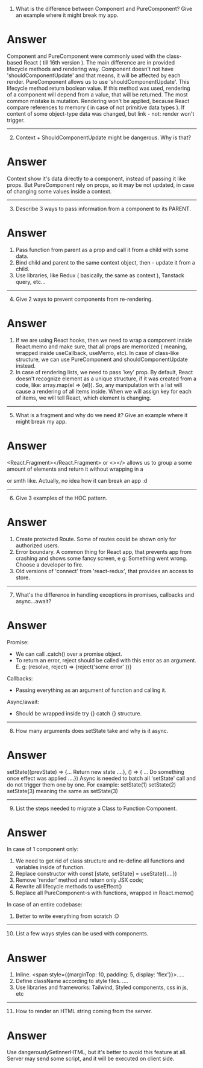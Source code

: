 1. What is the difference between Component and PureComponent? Give an example where it might break my app.

# Answer

Component and PureComponent were commonly used with the class-based React ( till 16th version ).
The main difference are in provided lifecycle methods and rendering way. Component doesn't not have 'shouldComponentUpdate' and that means, it will be affected by each render. PureComponent allows us to use 'shouldComponentUpdate'. This lifecycle method return boolean value. If this method was used, rendering of a component will depend from a value, that will be returned.
The most common mistake is mutation.
Rendering won't be applied, because React compare references to memory ( in case of not primitive data types ). If content of some object-type data was changed, but link - not: render won't trigger.

---

2. Context + ShouldComponentUpdate might be dangerous. Why is that?

# Answer

Context show it's data directly to a component, instead of passing it like props. But PureComponent rely on props, so it may be not updated, in case of changing some values inside a context.

---

3. Describe 3 ways to pass information from a component to its PARENT.

# Answer

1. Pass function from parent as a prop and call it from a child with some data.
2. Bind child and parent to the same context object, then - update it from a child.
3. Use libraries, like Redux ( basically, the same as context ), Tanstack query, etc...

---

4. Give 2 ways to prevent components from re-rendering.

# Answer

1. If we are using React hooks, then we need to wrap a component inside React.memo and make sure, that all props are memorized ( meaning, wrapped inside useCallback, useMemo, etc). In case of class-like structure, we can use PureComponent and shouldComponentUpdate instead.
2. In case of rendering lists, we need to pass 'key' prop. By default, React doesn't recognize element as a unique structure, if it was created from a code, like: array.map(el => <span>{el}</span>). So, any manipulation with a list will cause a rendering of all items inside. When we will assign key for each of items, we will tell React, which element is changing.

---

5. What is a fragment and why do we need it? Give an example where it might break my app.

# Answer

<React.Fragment></React.Fragment> or <></> allows us to group a some amount of elements and return it without wrapping in a <div> or smth like. Actually, no idea how it can break an app :d

---

6. Give 3 examples of the HOC pattern.

# Answer

1. Create protected Route. Some of routes could be shown only for authorized users.
2. Error boundary. A common thing for React app, that prevents app from crashing and shows some fancy screen, e g: Something went wrong. Choose a developer to fire.
3. Old versions of 'connect' from 'react-redux', that provides an access to store.

---

7. What's the difference in handling exceptions in promises, callbacks and async...await?

# Answer

Promise:

- We can call .catch() over a promise object.
- To return an error, reject should be called with this error as an argument. E. g: (resolve, reject) => {reject('some error' ))}

Callbacks:

- Passing everything as an argument of function and calling it.

Async/await:

- Should be wrapped inside try {} catch {} structure.

---

8. How many arguments does setState take and why is it async.

# Answer

setState((prevState) => {... Return new state ....}, () => { ... Do something once effect was applied ....})
Async is needed to batch all 'setState' call and do not trigger them one by one.
For example:
setState(1)
setState(2)
setState(3)
meaning the same as
setState(3)

---

9. List the steps needed to migrate a Class to Function Component.

# Answer

In case of 1 component only:

1. We need to get rid of class structure and re-define all functions and variables inside of function.
2. Replace constructor with const [state, setState] = useState({....})
3. Remove 'render' method and return only JSX code;
4. Rewrite all lifecycle methods to useEffect()
5. Replace all PureComponent-s with functions, wrapped in React.memo()

In case of an entire codebase:

1. Better to write everything from scratch :D

---

10. List a few ways styles can be used with components.

# Answer

1. Inline. <span style={{marginTop: 10, padding: 5, display: 'flex'}}>.....</span>
2. Define className according to style files. <span className="some-fancy-span">....</span>
3. Use libraries and frameworks: Tailwind, Styled components, css in js, etc

---

11. How to render an HTML string coming from the server.

# Answer

Use dangerouslySetInnerHTML, but it's better to avoid this feature at all. Server may send some script, and it will be executed on client side.
